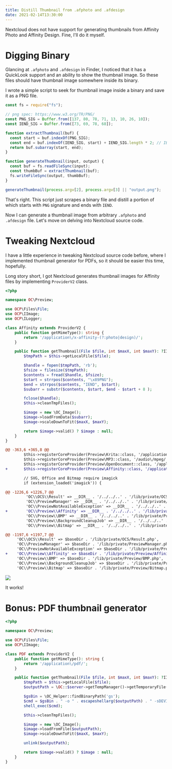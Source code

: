 ```yaml
---
title: Distill Thumbnail from .afphoto and .afdesign
date: 2021-02-14T13:30:00
---
```


Nextcloud does not have support for generating thumbnails from Affinity Photo and Affinity Design. Fine, I'll do it myself.

# Digging Binary

Glancing at `.afphoto` and `.afdesign` in Finder, I noticed that it has a QuickLook support and an ability to show the thumbnail image. So these files should have thumbnail image somewhere inside its binary.

I wrote a simple script to seek for thumbnail image inside a binary and save it as a PNG file.

```js
const fs = require("fs");

// png spec: https://www.w3.org/TR/PNG/
const PNG_SIG = Buffer.from([137, 80, 78, 71, 13, 10, 26, 10]);
const IEND_SIG = Buffer.from([73, 69, 78, 68]);

function extractThumbnail(buf) {
  const start = buf.indexOf(PNG_SIG);
  const end = buf.indexOf(IEND_SIG, start) + IEND_SIG.length * 2; // IEND + CRC
  return buf.subarray(start, end);
}

function generateThumbnail(input, output) {
  const buf = fs.readFileSync(input);
  const thumbBuf = extractThumbnail(buf);
  fs.writeFileSync(output, thumbBuf);
}

generateThumbnail(process.argv[2], process.argv[3] || "output.png");
```

That's right. This script just scrapes a binary file and distill a portion of which starts with `PNG` signature and ends with `IEND`.

Now I can generate a thumbnail image from arbitrary `.afphoto` and `.afdesign` file. Let's move on delving into Nextcloud source code.

# Tweaking Nextcloud

I have a little experience in tweaking Nextcloud source code before, where I implemented thumbnail generator for PDFs, so it should be easier this time, hopefully.

Long story short, I got Nextcloud generates thumbnail images for Affinity files by implementing `ProviderV2` class.

```php lib/private/Preview/Affinity.php
<?php

namespace OC\Preview;

use OCP\Files\File;
use OCP\IImage;
use OCP\ILogger;

class Affinity extends ProviderV2 {
	public function getMimeType(): string {
		return '/application\/x-affinity-(?:photo|design)/';
	}

	public function getThumbnail(File $file, int $maxX, int $maxY): ?IImage {
		$tmpPath = $this->getLocalFile($file);

		$handle = fopen($tmpPath, 'rb');
		$fsize = filesize($tmpPath);
		$contents = fread($handle, $fsize);
		$start = strrpos($contents, "\x89PNG");
		$end = strrpos($contents, "IEND", $start);
		$subarr = substr($contents, $start, $end - $start + 8 );

		fclose($handle);
		$this->cleanTmpFiles();

		$image = new \OC_Image();
		$image->loadFromData($subarr);
		$image->scaleDownToFit($maxX, $maxY);

		return $image->valid() ? $image : null;
	}
}
```

```patch lib/private/PreviewManager.php
@@ -363,6 +365,8 @@
 		$this->registerCoreProvider(Preview\Krita::class, '/application\/x-krita/');
 		$this->registerCoreProvider(Preview\MP3::class, '/audio\/mpeg/');
 		$this->registerCoreProvider(Preview\OpenDocument::class, '/application\/vnd.oasis.opendocument.*/');
+		$this->registerCoreProvider(Preview\Affinity::class, '/application\/x-affinity-(?:photo|design)/');

 		// SVG, Office and Bitmap require imagick
 		if (extension_loaded('imagick')) {
```

```patch lib/composer/composer/autoload_static.php
@@ -1226,6 +1226,7 @@
         'OC\\OCS\\Result' => __DIR__ . '/../../..' . '/lib/private/OCS/Result.php',
         'OC\\PreviewManager' => __DIR__ . '/../../..' . '/lib/private/PreviewManager.php',
         'OC\\PreviewNotAvailableException' => __DIR__ . '/../../..' . '/lib/private/PreviewNotAvailableException.php',
+        'OC\\Preview\\Affinity' => __DIR__ . '/../../..' . '/lib/private/Preview/Affinity.php',
         'OC\\Preview\\BMP' => __DIR__ . '/../../..' . '/lib/private/Preview/BMP.php',
         'OC\\Preview\\BackgroundCleanupJob' => __DIR__ . '/../../..' . '/lib/private/Preview/BackgroundCleanupJob.php',
         'OC\\Preview\\Bitmap' => __DIR__ . '/../../..' . '/lib/private/Preview/Bitmap.php',
```

```patch lib/composer/composer/autoload_classmap.php
@@ -1197,6 +1197,7 @@
     'OC\\OCS\\Result' => $baseDir . '/lib/private/OCS/Result.php',
     'OC\\PreviewManager' => $baseDir . '/lib/private/PreviewManager.php',
     'OC\\PreviewNotAvailableException' => $baseDir . '/lib/private/PreviewNotAvailableException.php',
+    'OC\\Preview\\Affinity' => $baseDir . '/lib/private/Preview/Affinity.php',
     'OC\\Preview\\BMP' => $baseDir . '/lib/private/Preview/BMP.php',
     'OC\\Preview\\BackgroundCleanupJob' => $baseDir . '/lib/private/Preview/BackgroundCleanupJob.php',
     'OC\\Preview\\Bitmap' => $baseDir . '/lib/private/Preview/Bitmap.php',
```

![](afphoto.png)

It works!

# Bonus: PDF thumbnail generator

```php lib/private/Preview/PDF.php
<?php

namespace OC\Preview;

use OCP\Files\File;
use OCP\IImage;

class PDF extends ProviderV2 {
	public function getMimeType(): string {
		return '/application\/pdf/';
	}

	public function getThumbnail(File $file, int $maxX, int $maxY): ?IImage {
		$tmpPath = $this->getLocalFile($file);
		$outputPath = \OC::$server->getTempManager()->getTemporaryFile();

		$gsBin = \OC_Helper::findBinaryPath('gs');
		$cmd = $gsBin . " -o " . escapeshellarg($outputPath) . " -sDEVICE=jpeg -sPAPERSIZE=a4 -dLastPage=1 -dPDFFitPage -dJPEGQ=90 -r144 " . escapeshellarg($tmpPath);
		shell_exec($cmd);

		$this->cleanTmpFiles();

		$image = new \OC_Image();
		$image->loadFromFile($outputPath);
		$image->scaleDownToFit($maxX, $maxY);

		unlink($outputPath);

		return $image->valid() ? $image : null;
	}
}
```
